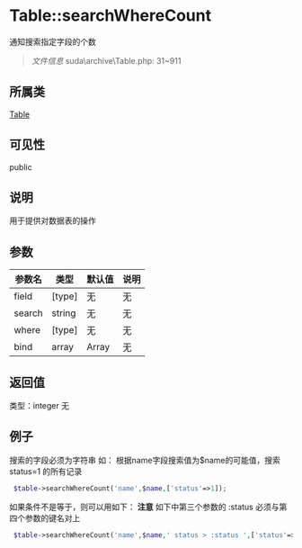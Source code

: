# Table::searchWhereCount
通知搜索指定字段的个数
> *文件信息* suda\archive\Table.php: 31~911
## 所属类 

[Table](../Table.md)

## 可见性

  public  
## 说明


用于提供对数据表的操作


## 参数

| 参数名 | 类型 | 默认值 | 说明 |
|--------|-----|-------|-------|
| field |  [type] | 无 | 无 |
| search |  string | 无 | 无 |
| where |  [type] | 无 | 无 |
| bind |  array | Array | 无 |

## 返回值
类型：integer
无

## 例子


搜索的字段必须为字符串
如：
根据name字段搜索值为$name的可能值，搜索 status=1 的所有记录

```php
 $table->searchWhereCount('name',$name,['status'=>1]);
```

如果条件不是等于，则可以用如下：
**注意** 如下中第三个参数的 :status 必须与第四个参数的键名对上

```php
 $table->searchWhereCount('name',$name,' status > :status ',['status'=>1]);
```